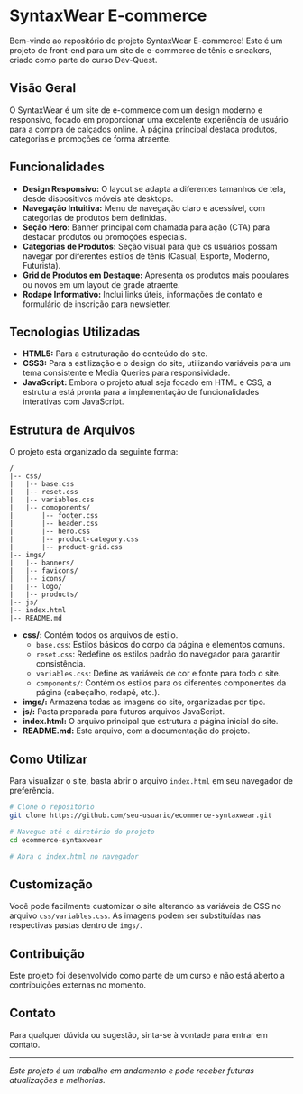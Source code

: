# SyntaxWear E-commerce

Bem-vindo ao repositório do projeto SyntaxWear E-commerce! Este é um projeto de front-end para um site de e-commerce de tênis e sneakers, criado como parte do curso Dev-Quest.

## Visão Geral

O SyntaxWear é um site de e-commerce com um design moderno e responsivo, focado em proporcionar uma excelente experiência de usuário para a compra de calçados online. A página principal destaca produtos, categorias e promoções de forma atraente.

## Funcionalidades

- **Design Responsivo:** O layout se adapta a diferentes tamanhos de tela, desde dispositivos móveis até desktops.
- **Navegação Intuitiva:** Menu de navegação claro e acessível, com categorias de produtos bem definidas.
- **Seção Hero:** Banner principal com chamada para ação (CTA) para destacar produtos ou promoções especiais.
- **Categorias de Produtos:** Seção visual para que os usuários possam navegar por diferentes estilos de tênis (Casual, Esporte, Moderno, Futurista).
- **Grid de Produtos em Destaque:** Apresenta os produtos mais populares ou novos em um layout de grade atraente.
- **Rodapé Informativo:** Inclui links úteis, informações de contato e formulário de inscrição para newsletter.

## Tecnologias Utilizadas

- **HTML5:** Para a estruturação do conteúdo do site.
- **CSS3:** Para a estilização e o design do site, utilizando variáveis para um tema consistente e Media Queries para responsividade.
- **JavaScript:** Embora o projeto atual seja focado em HTML e CSS, a estrutura está pronta para a implementação de funcionalidades interativas com JavaScript.

## Estrutura de Arquivos

O projeto está organizado da seguinte forma:

```
/
|-- css/
|   |-- base.css
|   |-- reset.css
|   |-- variables.css
|   |-- comoponents/
|       |-- footer.css
|       |-- header.css
|       |-- hero.css
|       |-- product-category.css
|       |-- product-grid.css
|-- imgs/
|   |-- banners/
|   |-- favicons/
|   |-- icons/
|   |-- logo/
|   |-- products/
|-- js/
|-- index.html
|-- README.md
```

- **css/:** Contém todos os arquivos de estilo.
  - `base.css`: Estilos básicos do corpo da página e elementos comuns.
  - `reset.css`: Redefine os estilos padrão do navegador para garantir consistência.
  - `variables.css`: Define as variáveis de cor e fonte para todo o site.
  - `components/`: Contém os estilos para os diferentes componentes da página (cabeçalho, rodapé, etc.).
- **imgs/:** Armazena todas as imagens do site, organizadas por tipo.
- **js/:** Pasta preparada para futuros arquivos JavaScript.
- **index.html:** O arquivo principal que estrutura a página inicial do site.
- **README.md:** Este arquivo, com a documentação do projeto.

## Como Utilizar

Para visualizar o site, basta abrir o arquivo `index.html` em seu navegador de preferência.

```bash
# Clone o repositório
git clone https://github.com/seu-usuario/ecommerce-syntaxwear.git

# Navegue até o diretório do projeto
cd ecommerce-syntaxwear

# Abra o index.html no navegador
```

## Customização

Você pode facilmente customizar o site alterando as variáveis de CSS no arquivo `css/variables.css`. As imagens podem ser substituídas nas respectivas pastas dentro de `imgs/`.

## Contribuição

Este projeto foi desenvolvido como parte de um curso e não está aberto a contribuições externas no momento.

## Contato

Para qualquer dúvida ou sugestão, sinta-se à vontade para entrar em contato.

---

_Este projeto é um trabalho em andamento e pode receber futuras atualizações e melhorias._
